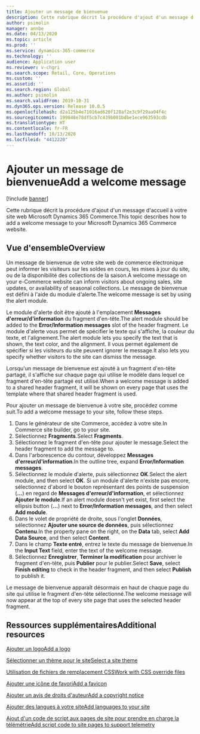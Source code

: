 ```yaml
---
title: Ajouter un message de bienvenue
description: Cette rubrique décrit la procédure d'ajout d'un message d'accueil à votre site web Microsoft Dynamics 365 Commerce.
author: psimolin
manager: annbe
ms.date: 04/13/2020
ms.topic: article
ms.prod: ''
ms.service: dynamics-365-commerce
ms.technology: ''
audience: Application user
ms.reviewer: v-chgri
ms.search.scope: Retail, Core, Operations
ms.custom: ''
ms.assetid: ''
ms.search.region: Global
ms.author: psimolin
ms.search.validFrom: 2019-10-31
ms.dyn365.ops.version: Release 10.0.5
ms.openlocfilehash: d2a125b4e71016ad620f128af2e3c9f29aa04f4c
ms.sourcegitcommit: 199848e78df5cb7c439b001bdbe1ece963593cdb
ms.translationtype: HT
ms.contentlocale: fr-FR
ms.lasthandoff: 10/13/2020
ms.locfileid: "4412220"
---
```

# <a name="add-a-welcome-message"></a><span data-ttu-id="64dd4-103">Ajouter un message de bienvenue</span><span class="sxs-lookup"><span data-stu-id="64dd4-103">Add a welcome message</span></span>


[!include [banner](includes/banner.md)]

<span data-ttu-id="64dd4-104">Cette rubrique décrit la procédure d'ajout d'un message d'accueil à votre site web Microsoft Dynamics 365 Commerce.</span><span class="sxs-lookup"><span data-stu-id="64dd4-104">This topic describes how to add a welcome message to your Microsoft Dynamics 365 Commerce website.</span></span>

## <a name="overview"></a><span data-ttu-id="64dd4-105">Vue d'ensemble</span><span class="sxs-lookup"><span data-stu-id="64dd4-105">Overview</span></span>

<span data-ttu-id="64dd4-106">Un message de bienvenue de votre site web de commerce électronique peut informer les visiteurs sur les soldes en cours, les mises à jour du site, ou de la disponibilité des collections de la saison.</span><span class="sxs-lookup"><span data-stu-id="64dd4-106">A welcome message on your e-Commerce website can inform visitors about ongoing sales, site updates, or availability of seasonal collections.</span></span> <span data-ttu-id="64dd4-107">Le message de bienvenue est défini à l'aide du module d'alerte.</span><span class="sxs-lookup"><span data-stu-id="64dd4-107">The welcome message is set by using the alert module.</span></span>

<span data-ttu-id="64dd4-108">Le module d'alerte doit être ajouté à l'emplacement **Messages d'erreur/d'information** du fragment d'en-tête.</span><span class="sxs-lookup"><span data-stu-id="64dd4-108">The alert module should be added to the **Error/Information messages** slot of the header fragment.</span></span> <span data-ttu-id="64dd4-109">Le module d'alerte vous permet de spécifier le texte qui s'affiche, la couleur du texte, et l'alignement.</span><span class="sxs-lookup"><span data-stu-id="64dd4-109">The alert module lets you specify the text that is shown, the text color, and the alignment.</span></span> <span data-ttu-id="64dd4-110">Il vous permet également de spécifier si les visiteurs du site peuvent ignorer le message.</span><span class="sxs-lookup"><span data-stu-id="64dd4-110">It also lets you specify whether visitors to the site can dismiss the message.</span></span>

<span data-ttu-id="64dd4-111">Lorsqu'un message de bienvenue est ajouté à un fragment d'en-tête partagé, il s'affiche sur chaque page qui utilise le modèle dans lequel ce fragment d'en-tête partagé est utilisé.</span><span class="sxs-lookup"><span data-stu-id="64dd4-111">When a welcome message is added to a shared header fragment, it will be shown on every page that uses the template where that shared header fragment is used.</span></span>

<span data-ttu-id="64dd4-112">Pour ajouter un message de bienvenue à votre site, procédez comme suit.</span><span class="sxs-lookup"><span data-stu-id="64dd4-112">To add a welcome message to your site, follow these steps.</span></span>

1. <span data-ttu-id="64dd4-113">Dans le générateur de site Commerce, accédez à votre site.</span><span class="sxs-lookup"><span data-stu-id="64dd4-113">In Commerce site builder, go to your site.</span></span>
1. <span data-ttu-id="64dd4-114">Sélectionnez **Fragments**.</span><span class="sxs-lookup"><span data-stu-id="64dd4-114">Select **Fragments**.</span></span>
1. <span data-ttu-id="64dd4-115">Sélectionnez le fragment d'en-tête pour ajouter le message.</span><span class="sxs-lookup"><span data-stu-id="64dd4-115">Select the header fragment to add the message to.</span></span>
1. <span data-ttu-id="64dd4-116">Dans l'arborescence du contour, développez **Messages d'erreur/d'information**.</span><span class="sxs-lookup"><span data-stu-id="64dd4-116">In the outline tree, expand **Error/Information messages**.</span></span>
1. <span data-ttu-id="64dd4-117">Sélectionnez le module d'alerte, puis sélectionnez **OK**.</span><span class="sxs-lookup"><span data-stu-id="64dd4-117">Select the alert module, and then select **OK**.</span></span> <span data-ttu-id="64dd4-118">Si un module d'alerte n'existe pas encore, sélectionnez d'abord le bouton représentant des points de suspension (**...**) en regard de **Messages d'erreur/d'information**, et sélectionnez **Ajouter le module**.</span><span class="sxs-lookup"><span data-stu-id="64dd4-118">If an alert module doesn't yet exist, first select the ellipsis button (**...**) next to **Error/Information messages**, and then select **Add module**.</span></span>
1. <span data-ttu-id="64dd4-119">Dans le volet de propriété de droite, sous l'onglet **Données**, sélectionnez **Ajouter une source de données**, puis sélectionnez **Contenu**.</span><span class="sxs-lookup"><span data-stu-id="64dd4-119">In the property pane on the right, on the **Data** tab, select **Add Data Source**, and then select **Content**.</span></span>
1. <span data-ttu-id="64dd4-120">Dans le champ **Texte entré**, entrez le texte du message de bienvenue.</span><span class="sxs-lookup"><span data-stu-id="64dd4-120">In the **Input Text** field, enter the text of the welcome message.</span></span>
1. <span data-ttu-id="64dd4-121">Sélectionnez **Enregistrer**, **Terminer la modification** pour archiver le fragment d'en-tête, puis **Publier** pour le publier.</span><span class="sxs-lookup"><span data-stu-id="64dd4-121">Select **Save**, select **Finish editing** to check in the header fragment, and then select **Publish** to publish it.</span></span> 

<span data-ttu-id="64dd4-122">Le message de bienvenue apparaît désormais en haut de chaque page du site qui utilise le fragment d'en-tête sélectionné.</span><span class="sxs-lookup"><span data-stu-id="64dd4-122">The welcome message will now appear at the top of every site page that uses the selected header fragment.</span></span>

## <a name="additional-resources"></a><span data-ttu-id="64dd4-123">Ressources supplémentaires</span><span class="sxs-lookup"><span data-stu-id="64dd4-123">Additional resources</span></span>

[<span data-ttu-id="64dd4-124">Ajouter un logo</span><span class="sxs-lookup"><span data-stu-id="64dd4-124">Add a logo</span></span>](add-logo.md)

[<span data-ttu-id="64dd4-125">Sélectionner un thème pour le site</span><span class="sxs-lookup"><span data-stu-id="64dd4-125">Select a site theme</span></span>](select-site-theme.md)

[<span data-ttu-id="64dd4-126">Utilisation de fichiers de remplacement CSS</span><span class="sxs-lookup"><span data-stu-id="64dd4-126">Work with CSS override files</span></span>](css-override-files.md)

[<span data-ttu-id="64dd4-127">Ajouter une icône de favori</span><span class="sxs-lookup"><span data-stu-id="64dd4-127">Add a favicon</span></span>](add-favicon.md)

[<span data-ttu-id="64dd4-128">Ajouter un avis de droits d'auteur</span><span class="sxs-lookup"><span data-stu-id="64dd4-128">Add a copyright notice</span></span>](add-copyright-notice.md)

[<span data-ttu-id="64dd4-129">Ajouter des langues à votre site</span><span class="sxs-lookup"><span data-stu-id="64dd4-129">Add languages to your site</span></span>](add-languages-to-site.md)

[<span data-ttu-id="64dd4-130">Ajout d'un code de script aux pages de site pour prendre en charge la télémétrie</span><span class="sxs-lookup"><span data-stu-id="64dd4-130">Add script code to site pages to support telemetry</span></span>](add-telemetry.md)

